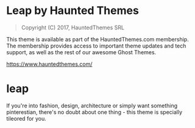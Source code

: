 Leap by Haunted Themes
============================

> Copyright (C) 2017, HauntedThemes SRL

This theme is available as part of the HauntedThemes.com membership. The membership provides
access to important theme updates and tech support, as well as the rest of 
our awesome Ghost Themes.

https://www.hauntedthemes.com/

# leap
If you're into fashion, design, architecture or simply want something pinterestian, there's no doubt about one thing - this theme is specially tileored for you.